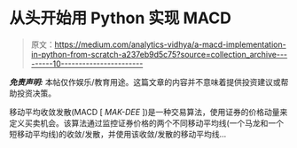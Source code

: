 # 从头开始用 Python 实现 MACD

> 原文：<https://medium.com/analytics-vidhya/a-macd-implementation-in-python-from-scratch-a237eb9d5c75?source=collection_archive---------10----------------------->

***免责声明:*** 本帖仅作娱乐/教育用途。这篇文章的内容并不意味着提供投资建议或帮助投资决策。

移动平均收敛发散(MACD [ *MAK-DEE* ])是一种交易算法，使用证券的价格动量来定义买卖机会。该算法通过监控证券价格的两个不同移动平均线(一个马龙和一个短移动平均线)的收敛/发散，并使用该收敛/发散的移动平均线…